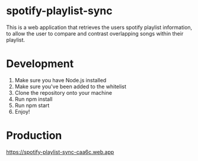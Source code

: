 # spotify-playlist-sync

This is a web application that retrieves the users spotify playlist information, to allow the user to compare and contrast overlapping songs within their playlist. 

# Development
1. Make sure you have Node.js installed
2. Make sure you've been added to the whitelist
3. Clone the repository onto your machine
4. Run npm install
5. Run npm start
6. Enjoy!

# Production
https://spotify-playlist-sync-caa6c.web.app